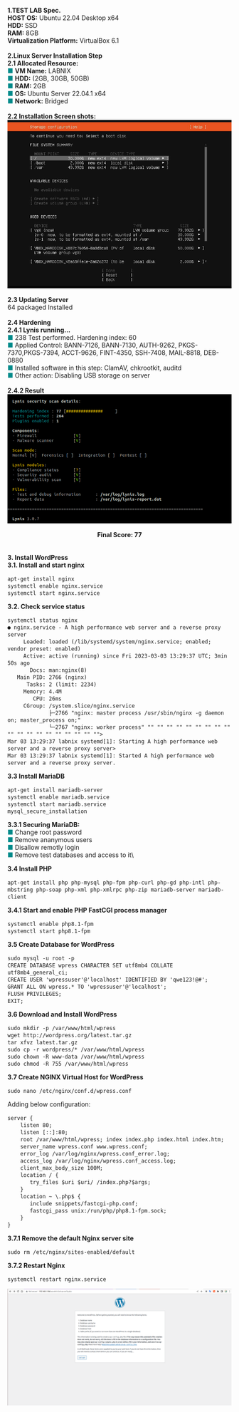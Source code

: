 **1.TEST LAB Spec.**\
**HOST OS:** Ubuntu 22.04 Desktop x64\
**HDD:** SSD\
**RAM:** 8GB\
**Virtualization Platform:** VirtualBox 6.1\
\
**2.Linux Server Installation Step**\
**2.1 Allocated Resource:**\
<span style="color:DarkCyan">■</span> **VM Name:** LABNIX\
<span style="color:DarkCyan">■</span> **HDD:** (2GB, 30GB, 50GB)\
<span style="color:DarkCyan">■</span> **RAM:** 2GB\
<span style="color:DarkCyan">■</span> **OS:** Ubuntu Server 22.04.1 x64\
<span style="color:DarkCyan">■</span> **Network:** Bridged\
\
**2.2 Installation Screen shots:**\
 ![image](images/hddlayout.jpg)

**2.3 Updating Server**\
64 packaged Installed\
\
**2.4 Hardening**\
**2.4.1 Lynis running...**\
<span style="color:DarkCyan">■</span> 238 Test performed. Hardening index: 60\
<span style="color:DarkCyan">■</span> Applied Control: BANN-7126, BANN-7130, AUTH-9262, PKGS-7370,PKGS-7394, ACCT-9626, FINT-4350, SSH-7408, MAIL-8818, DEB-0880\
<span style="color:DarkCyan">■</span> Installed software in this step: ClamAV, chkrootkit, auditd\
<span style="color:DarkCyan">■</span> Other action: Disabling USB storage on server\
\
**2.4.2 Result**\
![image](images/lynis77.png)\
**<center>Final Score: 77</center>**\
\
**3. Install WordPress**\
**3.1. Install and start nginx**
```
apt-get install nginx 
systemctl enable nginx.service 
systemctl start nginx.service
```
**3.2. Check service status** 
```
systemctl status nginx 
● nginx.service - A high performance web server and a reverse proxy server 
     Loaded: loaded (/lib/systemd/system/nginx.service; enabled; vendor preset: enabled) 
     Active: active (running) since Fri 2023-03-03 13:29:37 UTC; 3min 50s ago 
       Docs: man:nginx(8) 
   Main PID: 2766 (nginx) 
      Tasks: 2 (limit: 2234) 
     Memory: 4.4M 
        CPU: 26ms 
     CGroup: /system.slice/nginx.service 
             ├─2766 "nginx: master process /usr/sbin/nginx -g daemon on; master_process on;" 
             └─2767 "nginx: worker process" "" "" "" "" "" "" "" "" "" "" "" "" "" "" "" "" "" "" ""> 
Mar 03 13:29:37 labnix systemd[1]: Starting A high performance web server and a reverse proxy server> 
Mar 03 13:29:37 labnix systemd[1]: Started A high performance web server and a reverse proxy server. 
```

**3.3 Install MariaDB**
```
apt-get install mariadb-server  
systemctl enable mariadb.service 
systemctl start mariadb.service 
mysql_secure_installation 
```

**3.3.1 Securing MariaDB:**\
<span style="color:DarkCyan">■</span> Change root password\
<span style="color:DarkCyan">■</span> Remove ananymous users\
<span style="color:DarkCyan">■</span> Disallow remotly login\
<span style="color:DarkCyan">■</span> Remove test databases and access to it\

**3.4 Install PHP**
```
apt-get install php php-mysql php-fpm php-curl php-gd php-intl php-mbstring php-soap php-xml php-xmlrpc php-zip mariadb-server mariadb-client 
```

**3.4.1 Start and enable PHP FastCGI process manager**
```
systemctl enable php8.1-fpm 
systemctl start php8.1-fpm 
```

**3.5 Create Database for WordPress**
```
sudo mysql -u root -p 
CREATE DATABASE wpress CHARACTER SET utf8mb4 COLLATE utf8mb4_general_ci; 
CREATE USER 'wpressuser'@'localhost' IDENTIFIED BY 'qwe123!@#'; 
GRANT ALL ON wpress.* TO 'wpressuser'@'localhost'; 
FLUSH PRIVILEGES; 
EXIT; 
```

**3.6 Download and Install WordPress**
```
sudo mkdir -p /var/www/html/wpress 
wget http://wordpress.org/latest.tar.gz 
tar xfvz latest.tar.gz 
sudo cp -r wordpress/* /var/www/html/wpress 
sudo chown -R www-data /var/www/html/wpress 
sudo chmod -R 755 /var/www/html/wpress 
```

**3.7 Create NGINX Virtual Host for WordPress**
```
sudo nano /etc/nginx/conf.d/wpress.conf 
```
Adding below configuration: 
```
server { 
    listen 80; 
    listen [::]:80; 
    root /var/www/html/wpress; index index.php index.html index.htm; 
    server_name wpress.conf www.wpress.conf; 
    error_log /var/log/nginx/wpress.conf_error.log; 
    access_log /var/log/nginx/wpress.conf_access.log; 
    client_max_body_size 100M; 
    location / { 
       try_files $uri $uri/ /index.php?$args; 
    } 
    location ~ \.php$ { 
       include snippets/fastcgi-php.conf; 
       fastcgi_pass unix:/run/php/php8.1-fpm.sock; 
    } 
} 
```
**3.7.1 Remove the default Nginx server site**
```
sudo rm /etc/nginx/sites-enabled/default
```

**3.7.2 Restart Nginx**
```
systemctl restart nginx.service
```
![image](images/wpressfinal.png)
